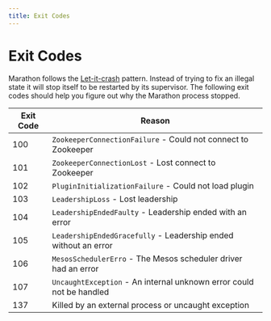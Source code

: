 ```yaml
---
title: Exit Codes 
---
```


# Exit Codes 

Marathon follows the [Let-it-crash](https://www.reactivedesignpatterns.com/patterns/let-it-crash.html) pattern. Instead
of trying to fix an illegal state it will stop itself to be restarted by its supervisor. The following exit codes should
help you figure out why the Marathon process stopped.

| Exit Code | Reason                                                               |
|-----------|----------------------------------------------------------------------|
|100        | `ZookeeperConnectionFailure` - Could not connect to Zookeeper        |
|101        | `ZookeeperConnectionLost` - Lost connect to Zookeeper                |
|102        | `PluginInitializationFailure` - Could not load plugin                |
|103        | `LeadershipLoss` - Lost leadership                                   |
|104        | `LeadershipEndedFaulty` - Leadership ended with an error             |
|105        | `LeadershipEndedGracefully` - Leadership ended without an error      |
|106        | `MesosSchedulerErro` - The Mesos scheduler driver had an error       |
|107        | `UncaughtException` - An internal unknown error could not be handled |
|137        | Killed by an external process or uncaught exception                  |
